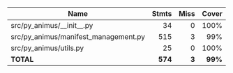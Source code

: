 | Name                                   |    Stmts |     Miss |   Cover |
|--------------------------------------- | -------: | -------: | ------: |
| src/py\_animus/\_\_init\_\_.py         |       34 |        0 |    100% |
| src/py\_animus/manifest\_management.py |      515 |        3 |     99% |
| src/py\_animus/utils.py                |       25 |        0 |    100% |
|                              **TOTAL** |  **574** |    **3** | **99%** |
